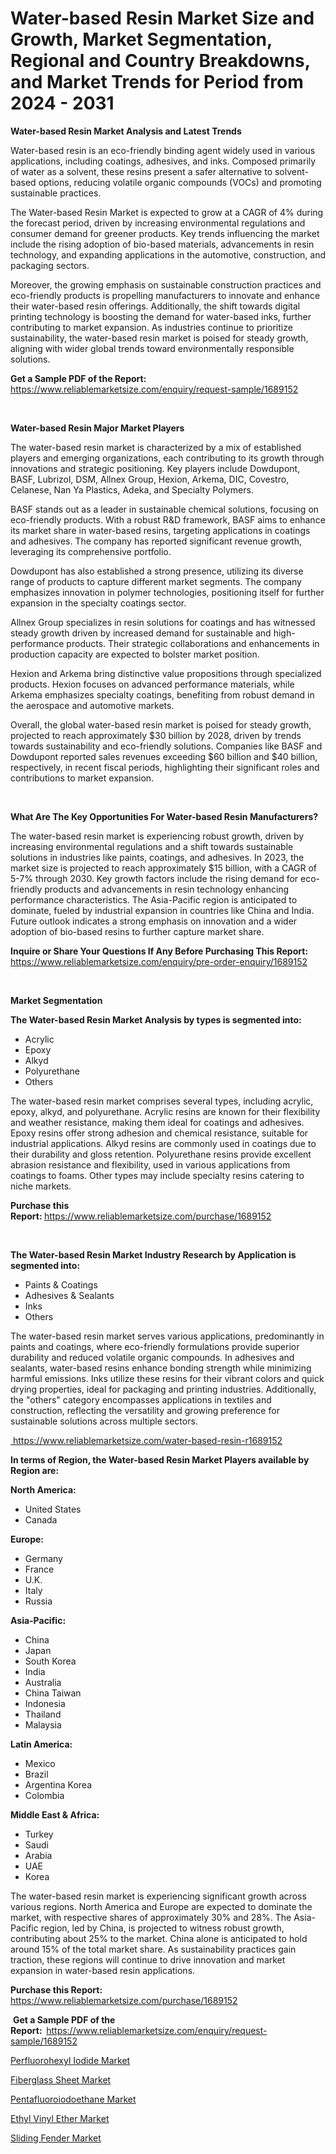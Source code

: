 <p><h1>Water-based Resin Market Size and Growth, Market Segmentation, Regional and Country Breakdowns, and Market Trends for Period from 2024 -  2031</h1></p><p><strong>Water-based Resin Market Analysis and Latest Trends</strong></p>
<p><p>Water-based resin is an eco-friendly binding agent widely used in various applications, including coatings, adhesives, and inks. Composed primarily of water as a solvent, these resins present a safer alternative to solvent-based options, reducing volatile organic compounds (VOCs) and promoting sustainable practices. </p><p>The Water-based Resin Market is expected to grow at a CAGR of 4% during the forecast period, driven by increasing environmental regulations and consumer demand for greener products. Key trends influencing the market include the rising adoption of bio-based materials, advancements in resin technology, and expanding applications in the automotive, construction, and packaging sectors. </p><p>Moreover, the growing emphasis on sustainable construction practices and eco-friendly products is propelling manufacturers to innovate and enhance their water-based resin offerings. Additionally, the shift towards digital printing technology is boosting the demand for water-based inks, further contributing to market expansion. As industries continue to prioritize sustainability, the water-based resin market is poised for steady growth, aligning with wider global trends toward environmentally responsible solutions.</p></p>
<p><strong>Get a Sample PDF of the Report:&nbsp;</strong> <a href="https://www.reliablemarketsize.com/enquiry/request-sample/1689152?utm_campaign=1734&utm_medium=2&utm_source=Github&utm_content=ia&utm_term=17102024&utm_id=water-based-resin">https://www.reliablemarketsize.com/enquiry/request-sample/1689152</a></p>
<p>&nbsp;</p>
<p><strong>Water-based Resin Major Market Players</strong></p>
<p><p>The water-based resin market is characterized by a mix of established players and emerging organizations, each contributing to its growth through innovations and strategic positioning. Key players include Dowdupont, BASF, Lubrizol, DSM, Allnex Group, Hexion, Arkema, DIC, Covestro, Celanese, Nan Ya Plastics, Adeka, and Specialty Polymers.</p><p>BASF stands out as a leader in sustainable chemical solutions, focusing on eco-friendly products. With a robust R&D framework, BASF aims to enhance its market share in water-based resins, targeting applications in coatings and adhesives. The company has reported significant revenue growth, leveraging its comprehensive portfolio.</p><p>Dowdupont has also established a strong presence, utilizing its diverse range of products to capture different market segments. The company emphasizes innovation in polymer technologies, positioning itself for further expansion in the specialty coatings sector.</p><p>Allnex Group specializes in resin solutions for coatings and has witnessed steady growth driven by increased demand for sustainable and high-performance products. Their strategic collaborations and enhancements in production capacity are expected to bolster market position.</p><p>Hexion and Arkema bring distinctive value propositions through specialized products. Hexion focuses on advanced performance materials, while Arkema emphasizes specialty coatings, benefiting from robust demand in the aerospace and automotive markets.</p><p>Overall, the global water-based resin market is poised for steady growth, projected to reach approximately $30 billion by 2028, driven by trends towards sustainability and eco-friendly solutions. Companies like BASF and Dowdupont reported sales revenues exceeding $60 billion and $40 billion, respectively, in recent fiscal periods, highlighting their significant roles and contributions to market expansion.</p></p>
<p>&nbsp;</p>
<p><strong>What Are The Key Opportunities For Water-based Resin Manufacturers?</strong></p>
<p><p>The water-based resin market is experiencing robust growth, driven by increasing environmental regulations and a shift towards sustainable solutions in industries like paints, coatings, and adhesives. In 2023, the market size is projected to reach approximately $15 billion, with a CAGR of 5-7% through 2030. Key growth factors include the rising demand for eco-friendly products and advancements in resin technology enhancing performance characteristics. The Asia-Pacific region is anticipated to dominate, fueled by industrial expansion in countries like China and India. Future outlook indicates a strong emphasis on innovation and a wider adoption of bio-based resins to further capture market share.</p></p>
<p><strong>Inquire or Share Your Questions If Any Before Purchasing This Report:</strong> <a href="https://www.reliablemarketsize.com/enquiry/pre-order-enquiry/1689152?utm_campaign=1734&utm_medium=2&utm_source=Github&utm_content=ia&utm_term=17102024&utm_id=water-based-resin">https://www.reliablemarketsize.com/enquiry/pre-order-enquiry/1689152</a></p>
<p>&nbsp;</p>
<p><strong>Market Segmentation</strong></p>
<p><strong>The Water-based Resin Market Analysis by types is segmented into:</strong></p>
<p><ul><li>Acrylic</li><li>Epoxy</li><li>Alkyd</li><li>Polyurethane</li><li>Others</li></ul></p>
<p><p>The water-based resin market comprises several types, including acrylic, epoxy, alkyd, and polyurethane. Acrylic resins are known for their flexibility and weather resistance, making them ideal for coatings and adhesives. Epoxy resins offer strong adhesion and chemical resistance, suitable for industrial applications. Alkyd resins are commonly used in coatings due to their durability and gloss retention. Polyurethane resins provide excellent abrasion resistance and flexibility, used in various applications from coatings to foams. Other types may include specialty resins catering to niche markets.</p></p>
<p><strong>Purchase this Report:&nbsp;</strong><a href="https://www.reliablemarketsize.com/purchase/1689152?utm_campaign=1734&utm_medium=2&utm_source=Github&utm_content=ia&utm_term=17102024&utm_id=water-based-resin">https://www.reliablemarketsize.com/purchase/1689152</a></p>
<p>&nbsp;</p>
<p><strong>The Water-based Resin Market Industry Research by Application is segmented into:</strong></p>
<p><ul><li>Paints & Coatings</li><li>Adhesives & Sealants</li><li>Inks</li><li>Others</li></ul></p>
<p><p>The water-based resin market serves various applications, predominantly in paints and coatings, where eco-friendly formulations provide superior durability and reduced volatile organic compounds. In adhesives and sealants, water-based resins enhance bonding strength while minimizing harmful emissions. Inks utilize these resins for their vibrant colors and quick drying properties, ideal for packaging and printing industries. Additionally, the "others" category encompasses applications in textiles and construction, reflecting the versatility and growing preference for sustainable solutions across multiple sectors.</p></p>
<p><a href="https://www.reliablemarketsize.com/water-based-resin-r1689152?utm_campaign=1734&utm_medium=2&utm_source=Github&utm_content=ia&utm_term=17102024&utm_id=water-based-resin">&nbsp;https://www.reliablemarketsize.com/water-based-resin-r1689152</a></p>
<p><strong>In terms of Region, the Water-based Resin Market Players available by Region are:</strong></p>
<p>
    <p> <strong> North America: </strong>
        <ul>
            <li>United States</li>
            <li>Canada</li>
        </ul>
        </p> 
    <p> <strong> Europe: </strong>
        <ul>
            <li>Germany</li>
            <li>France</li>
            <li>U.K.</li>
            <li>Italy</li>
            <li>Russia</li>
        </ul>
        </p> 
    <p> <strong> Asia-Pacific: </strong>
        <ul>
            <li>China</li>
            <li>Japan</li>
            <li>South Korea</li>
            <li>India</li>
            <li>Australia</li>
            <li>China Taiwan</li>
            <li>Indonesia</li>
            <li>Thailand</li>
            <li>Malaysia</li>
        </ul>
        </p> 
    <p> <strong> Latin America: </strong>
        <ul>
            <li>Mexico</li>
            <li>Brazil</li>
            <li>Argentina Korea</li>
            <li>Colombia</li>
        </ul>
        </p> 
    <p> <strong> Middle East & Africa: </strong>
        <ul>
            <li>Turkey</li>
            <li>Saudi</li>
            <li>Arabia</li>
            <li>UAE</li>
            <li>Korea</li>
        </ul>
    </p>
    </p>
<p><p>The water-based resin market is experiencing significant growth across various regions. North America and Europe are expected to dominate the market, with respective shares of approximately 30% and 28%. The Asia-Pacific region, led by China, is projected to witness robust growth, contributing about 25% to the market. China alone is anticipated to hold around 15% of the total market share. As sustainability practices gain traction, these regions will continue to drive innovation and market expansion in water-based resin applications.</p></p>
<p><strong>Purchase this Report: </strong><a href="https://www.reliablemarketsize.com/purchase/1689152?utm_campaign=1734&utm_medium=2&utm_source=Github&utm_content=ia&utm_term=17102024&utm_id=water-based-resin">https://www.reliablemarketsize.com/purchase/1689152</a></p>
<p>&nbsp;<strong>Get a Sample PDF of the Report:&nbsp;&nbsp;</strong><a href="https://www.reliablemarketsize.com/enquiry/request-sample/1689152?utm_campaign=1734&utm_medium=2&utm_source=Github&utm_content=ia&utm_term=17102024&utm_id=water-based-resin">https://www.reliablemarketsize.com/enquiry/request-sample/1689152</a></p>
<p><strong></strong></p>
<p><p><a href="https://www.linkedin.com/pulse/global-perfluorohexyl-iodide-market-focus-product-type-purity-k9hlf?utm_campaign=1734&utm_medium=2&utm_source=Github&utm_content=ia&utm_term=17102024&utm_id=water-based-resin">Perfluorohexyl Iodide Market</a></p><p><a href="https://www.linkedin.com/pulse/emerging-fiberglass-sheet-market-opportunities-analysis-investors-7qecf?utm_campaign=1734&utm_medium=2&utm_source=Github&utm_content=ia&utm_term=17102024&utm_id=water-based-resin">Fiberglass Sheet Market</a></p><p><a href="https://www.linkedin.com/pulse/pentafluoroiodoethane-market-segmentation-in-depth-analysis-initial-yqwgf?utm_campaign=1734&utm_medium=2&utm_source=Github&utm_content=ia&utm_term=17102024&utm_id=water-based-resin">Pentafluoroiodoethane Market</a></p><p><a href="https://www.linkedin.com/pulse/navigating-ethyl-vinyl-ether-market-expert-analysis-forecast-dut6f?utm_campaign=1734&utm_medium=2&utm_source=Github&utm_content=ia&utm_term=17102024&utm_id=water-based-resin">Ethyl Vinyl Ether Market</a></p><p><a href="https://www.linkedin.com/pulse/global-sliding-fender-market-exploring-share-trends-future-growth-lgdrf?utm_campaign=1734&utm_medium=2&utm_source=Github&utm_content=ia&utm_term=17102024&utm_id=water-based-resin">Sliding Fender Market</a></p></p>